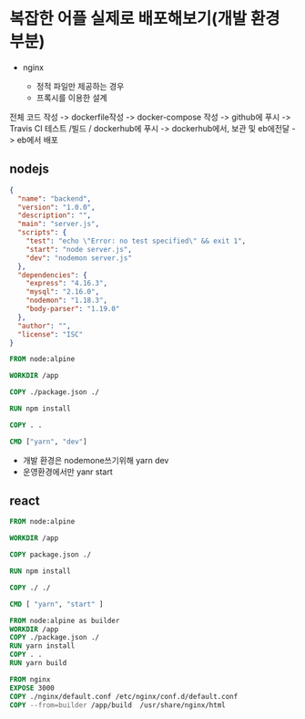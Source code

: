 # 복잡한 어플 실제로 배포해보기(개발 환경 부분)

* nginx

  * 정적 파일만 제공하는 경우
  * 프록시를 이용한 설계

  

전체 코드 작성 -> dockerfile작성 -> docker-compose 작성 -> github에 푸시 -> Travis CI 테스트 /빌드 / dockerhub에 푸시 -> dockerhub에서, 보관 및 eb에전달 -> eb에서 배포



## nodejs 

```json
{
  "name": "backend",
  "version": "1.0.0",
  "description": "",
  "main": "server.js",
  "scripts": {
    "test": "echo \"Error: no test specified\" && exit 1",
    "start": "node server.js",
    "dev": "nodemon server.js"
  },
  "dependencies": {
    "express": "4.16.3",
    "mysql": "2.16.0",
    "nodemon": "1.18.3",
    "body-parser": "1.19.0"
  },
  "author": "",
  "license": "ISC"
}

```



```dockerfile
FROM node:alpine

WORKDIR /app

COPY ./package.json ./

RUN npm install

COPY . .

CMD ["yarn", "dev"]
```

* 개발 환경은 nodemone쓰기위해 yarn dev
* 운영환경에서만 yanr start

## react

```dockerfile
FROM node:alpine

WORKDIR /app

COPY package.json ./

RUN npm install

COPY ./ ./

CMD [ "yarn", "start" ]
```

```dockerfile
FROM node:alpine as builder
WORKDIR /app
COPY ./package.json ./
RUN yarn install
COPY . .
RUN yarn build

FROM nginx
EXPOSE 3000 
COPY ./nginx/default.conf /etc/nginx/conf.d/default.conf
COPY --from=builder /app/build  /usr/share/nginx/html

```

